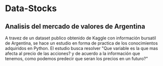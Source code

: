 # Data-Stocks
## Analisis del mercado de valores de Argentina

A travez de un dataset publico obtenido de Kaggle con información bursatil de Argentina, se hace un estudio en forma de practica de los conocimientos adquiridos en Python. El estudio busca resolver "Que variable es la que mas afecta al precio de las acciones? y de acuerdo a la información que tenemos, como podemos predecir que seran los precios en un futuro?"

